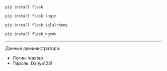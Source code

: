 ```cmd
pip install flask
```

```cmd
pip install flask_login
```

```cmd
pip install flask_sqlalchemy
```

```cmd
pip install flask_ngrok
```
---
Данные администратора:
* Логин: waxtep
* Пароль: Danya123!
